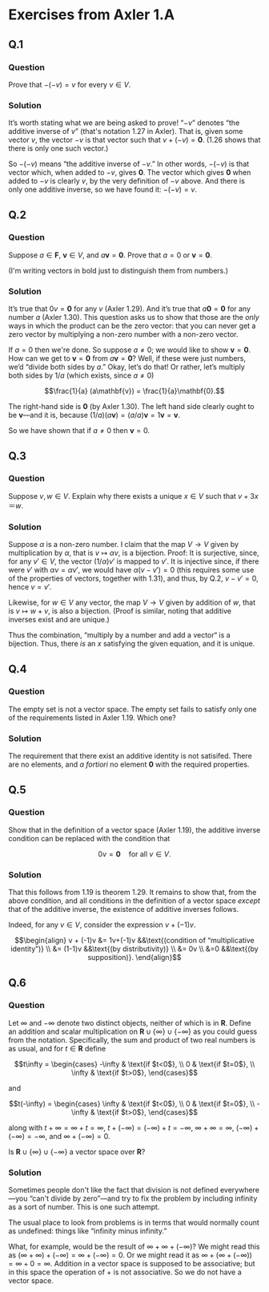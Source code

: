 # Exercises from Axler 1.A

## Q.1
### Question
Prove that $-(-v) = v$ for every $v\in V$.

### Solution

It’s worth stating what we are being asked to prove! “$-v$” denotes
“the additive inverse of $v$” (that's notation 1.27 in Axler). That
is, given some vector $v$, the vector $-v$ is that vector such that
$v + (-v) = \mathbf{0}$. (1.26 shows that there is only one such
vector.)

So $-(-v)$ means “the additive inverse of $-v$.” In other words,
$-(-v)$ is that vector which, when added to $-v$, gives
$\mathbf{0}$. The vector which gives $\mathbf{0}$ when added to $-v$
is clearly $v$, by the very definition of $-v$ above. And there is
only one additive inverse, so we have found it: $-(-v) = v$. 

## Q.2
### Question
Suppose $a \in \mathbf{F}$, $\mathbf{v} \in V$, and $a\mathbf{v} =
\mathbf{0}$. Prove that $a = 0$ or $\mathbf{v} = \mathbf{0}$.

(I'm writing vectors in bold just to distinguish them from numbers.)

### Solution

It’s true that $0v = \mathbf{0}$ for any $v$ (Axler 1.29). And it’s
true that $a\mathbf{0} = \mathbf{0}$ for any number $a$ (Axler
1.30). This question asks us to show that those are the _only_ ways in
which the product can be the zero vector: that you can never get a
zero vector by multiplying a non-zero number with a non-zero vector.

If $a=0$ then we're done. So suppose $a\neq 0$; we would like to show
$\mathbf{v}= \mathbf{0}$. How can we get to $\mathbf{v} = \mathbf{0}$
from $a\mathbf{v} = \mathbf{0}$? Well, if these were just numbers,
we’d “divide both sides by $a$.” Okay, let’s do that! Or rather, let’s
multiply both sides by $1/a$ (which exists, since $a\neq 0$)

$$\frac{1}{a} (a\mathbf{v}) = \frac{1}{a}\mathbf{0}.$$ 

The right-hand side is $\mathbf{0}$ (by Axler 1.30). The left hand
side clearly ought to be $\mathbf{v}$—and it is, because
$(1/a)(a\mathbf{v}) = (a/a)\mathbf{v} = 1\mathbf{v} = \mathbf{v}$.

So we have shown that if $a\neq 0$ then $\mathbf{v}=0$. 


## Q.3
### Question
Suppose $v, w \in V$. Explain why there exists a unique $x \in V$ such that
$v+3x＝w$.

### Solution

Suppose $\alpha$ is a non-zero number. I claim that the map $V\to V$
given by multiplication by $\alpha$, that is $v\mapsto \alpha v$, is a
bijection. Proof: It is surjective, since, for any $v'\in V$, the
vector $(1/\alpha)v'$ is mapped to $v'$. It is injective since, if
there were $v'$ with $\alpha v = \alpha v'$, we would have
$\alpha(v-v')=0$ (this requires some use of the properties of vectors,
together with 1.31), and thus, by Q.2, $v-v'=0$, hence $v=v'$.

Likewise, for $w\in V$ any vector, the map $V\to V$ given by addition
of $w$, that is $v\mapsto w+v$, is also a bijection. (Proof is
similar, noting that additive inverses exist and are unique.)

Thus the combination, “multiply by a number and add a vector“ is a
bijection. Thus, there _is_ an $x$ satisfying the given equation, and
it is unique. 

## Q.4
### Question
The empty set is not a vector space. The empty set fails to satisfy
only one of the requirements listed in Axler 1.19. Which one?

### Solution

The requirement that there exist an additive identity is not
satisifed. There are no elements, and _a fortiori_ no element
$\mathbf{0}$ with the required properties. 

## Q.5
### Question
Show that in the definition of a vector space (Axler 1.19), the
additive inverse condition can be replaced with the condition that 
```math
0v = \mathbf{0} \quad\text{for all $v \in V$}.
```

### Solution

That this follows from 1.19 is theorem 1.29. It remains to show that,
from the above condition, and all conditions in the definition of a
vector space _except_ that of the additive inverse, the existence of
additive inverses follows.

Indeed, for any $v\in V$, consider the expression $v + (-1)v$. 
```math
\begin{align}
v + (-1)v 
 &= 1v+(-1)v &&\text{(condition of “multiplicative  identity”)} \\ 
 &= (1-1)v &&\text{(by distributivity)} \\
 &= 0v \\
 &=0 &&\text{(by supposition)}.
\end{align}
```

## Q.6
### Question
Let $\infty$ and $-\infty$ denote two distinct objects, neither of which
is in $\mathbf{R}$. Define an addition and scalar multiplication on
$`\mathbf{R} \cup \{\infty\} \cup \{-\infty\}`$ as you could guess from the
notation. Specifically, the sum and product of two real numbers is as
usual, and for $t\in\mathbf{R}$ define 
```math
t\infty = 
\begin{cases}
	-\infty & \text{if $t<0$}, \\
	0       & \text{if $t=0$}, \\
	\infty  & \text{if $t>0$},
\end{cases}
```

and
```math
t(-\infty) = 
\begin{cases}
	\infty  & \text{if $t<0$}, \\
	0       & \text{if $t=0$}, \\
	-\infty & \text{if $t>0$},
\end{cases}
```
along with $t+\infty = \infty+t = \infty$, $t+(-\infty) = (-\infty)+t = -\infty$,
$\infty+\infty=\infty$, $(-\infty)+(-\infty)=-\infty$, and $\infty+(-\infty)=0$.

Is $`\mathbf{R} \cup \{\infty\}\cup \{-\infty\}`$ a vector space over $\mathbf{R}$?

### Solution

Sometimes people don't like the fact that division is not defined
everywhere—you “can't divide by zero”—and try to fix the problem by
including infinity as a sort of number. This is one such attempt.

The usual place to look from problems is in terms that would normally
count as undefined: things like “infinity minus infinity.”

What, for example, would be the result of $\infty+\infty+(-\infty)$?
We might read this as $(\infty+\infty)+(-\infty) = \infty +(-\infty) =
0$. Or we might read it as $\infty+(\infty+(-\infty)) = \infty+0 =
\infty$. Addition in a vector space is supposed to be associative; but
in this space the operation of $+$ is not associative. So we do not
have a vector space.
